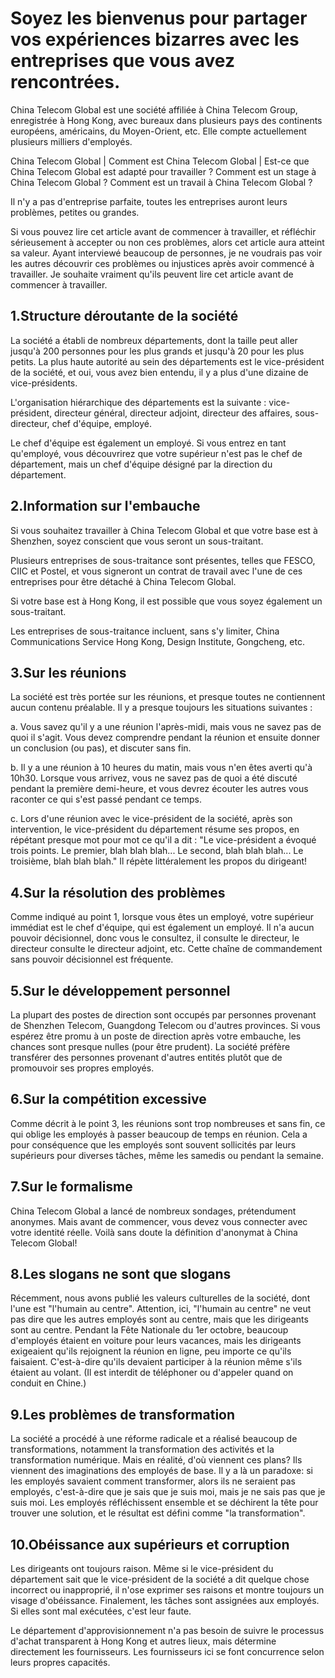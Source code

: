 # Soyez les bienvenus pour partager vos expériences bizarres avec les entreprises que vous avez rencontrées.

China Telecom Global est une société affiliée à China Telecom Group, enregistrée à Hong Kong, avec bureaux dans plusieurs pays des continents européens, américains, du Moyen-Orient, etc. Elle compte actuellement plusieurs milliers d'employés.

China Telecom Global | Comment est China Telecom Global | Est-ce que China Telecom Global est adapté pour travailler ? Comment est un stage à China Telecom Global ? Comment est un travail à China Telecom Global ?

Il n'y a pas d'entreprise parfaite, toutes les entreprises auront leurs problèmes, petites ou grandes.

Si vous pouvez lire cet article avant de commencer à travailler, et réfléchir sérieusement à accepter ou non ces problèmes, alors cet article aura atteint sa valeur. Ayant interviewé beaucoup de personnes, je ne voudrais pas voir les autres découvrir ces problèmes ou injustices après avoir commencé à travailler. Je souhaite vraiment qu'ils peuvent lire cet article avant de commencer à travailler.
  
1.Structure déroutante de la société  
---
La société a établi de nombreux départements, dont la taille peut aller jusqu'à 200 personnes pour les plus grands et jusqu'à 20 pour les plus petits. La plus haute autorité au sein des départements est le vice-président de la société, et oui, vous avez bien entendu, il y a plus d'une dizaine de vice-présidents.

L'organisation hiérarchique des départements est la suivante : vice-président, directeur général, directeur adjoint, directeur des affaires, sous-directeur, chef d'équipe, employé.

Le chef d'équipe est également un employé. Si vous entrez en tant qu'employé, vous découvrirez que votre supérieur n'est pas le chef de département, mais un chef d'équipe désigné par la direction du département.

2.Information sur l'embauche  
---
Si vous souhaitez travailler à China Telecom Global et que votre base est à Shenzhen, soyez conscient que vous seront un sous-traitant.

Plusieurs entreprises de sous-traitance sont présentes, telles que FESCO, CIIC et Postel, et vous signeront un contrat de travail avec l'une de ces entreprises pour être détaché à China Telecom Global.

Si votre base est à Hong Kong, il est possible que vous soyez également un sous-traitant.

Les entreprises de sous-traitance incluent, sans s'y limiter, China Communications Service Hong Kong, Design Institute, Gongcheng, etc.

3.Sur les réunions  
---
La société est très portée sur les réunions, et presque toutes ne contiennent aucun contenu préalable. Il y a presque toujours les situations suivantes :

a. Vous savez qu'il y a une réunion l'après-midi, mais vous ne savez pas de quoi il s'agit. Vous devez comprendre pendant la réunion et ensuite donner un conclusion (ou pas), et discuter sans fin.

b. Il y a une réunion à 10 heures du matin, mais vous n'en êtes averti qu'à 10h30. Lorsque vous arrivez, vous ne savez pas de quoi a été discuté pendant la première demi-heure, et vous devrez écouter les autres vous raconter ce qui s'est passé pendant ce temps.

c. Lors d'une réunion avec le vice-président de la société, après son intervention, le vice-président du département résume ses propos, en répétant presque mot pour mot ce qu'il a dit : "Le vice-président a évoqué trois points. Le premier, blah blah blah... Le second, blah blah blah... Le troisième, blah blah blah." Il répète littéralement les propos du dirigeant!

4.Sur la résolution des problèmes   
---
Comme indiqué au point 1, lorsque vous êtes un employé, votre supérieur immédiat est le chef d'équipe, qui est également un employé. Il n'a aucun pouvoir décisionnel, donc vous le consultez, il consulte le directeur, le directeur consulte le directeur adjoint, etc. Cette chaîne de commandement sans pouvoir décisionnel est fréquente.

5.Sur le développement personnel  
---
La plupart des postes de direction sont occupés par personnes provenant de Shenzhen Telecom, Guangdong Telecom ou d'autres provinces. Si vous espérez être promu à un poste de direction après votre embauche, les chances sont presque nulles (pour être prudent). La société préfère transférer des personnes provenant d'autres entités plutôt que de promouvoir ses propres employés.

6.Sur la compétition excessive  
---
Comme décrit à le point 3, les réunions sont trop nombreuses et sans fin, ce qui oblige les employés à passer beaucoup de temps en réunion. Cela a pour conséquence que les employés sont souvent sollicités par leurs supérieurs pour diverses tâches, même les samedis ou pendant la semaine.

7.Sur le formalisme  
---
China Telecom Global a lancé de nombreux sondages, prétendument anonymes. Mais avant de commencer, vous devez vous connecter avec votre identité réelle. Voilà sans doute la définition d'anonymat à China Telecom Global!

8.Les slogans ne sont que slogans  
---
Récemment, nous avons publié les valeurs culturelles de la société, dont l'une est "l'humain au centre". Attention, ici, "l'humain au centre" ne veut pas dire que les autres employés sont au centre, mais que les dirigeants sont au centre. Pendant la Fête Nationale du 1er octobre, beaucoup d'employés étaient en voiture pour leurs vacances, mais les dirigeants exigeaient qu'ils rejoignent la réunion en ligne, peu importe ce qu'ils faisaient. C'est-à-dire qu'ils devaient participer à la réunion même s'ils étaient au volant. (Il est interdit de téléphoner ou d'appeler quand on conduit en Chine.)
 
9.Les problèmes de transformation  
---
La société a procédé à une réforme radicale et a réalisé beaucoup de transformations, notamment la transformation des activités et la transformation numérique. Mais en réalité, d'où viennent ces plans? Ils viennent des imaginations des employés de base. Il y a là un paradoxe: si les employés savaient comment transformer, alors ils ne seraient pas employés, c'est-à-dire que je sais que je suis moi, mais je ne sais pas que je suis moi. Les employés réfléchissent ensemble et se déchirent la tête pour trouver une solution, et le résultat est défini comme "la transformation".

10.Obéissance aux supérieurs et corruption  
---
Les dirigeants ont toujours raison. Même si le vice-président du département sait que le vice-président de la société a dit quelque chose incorrect ou inapproprié, il n'ose exprimer ses raisons et montre toujours un visage d'obéissance. Finalement, les tâches sont assignées aux employés. Si elles sont mal exécutées, c'est leur faute.

Le département d'approvisionnement n'a pas besoin de suivre le processus d'achat transparent à Hong Kong et autres lieux, mais détermine directement les fournisseurs. Les fournisseurs ici se font concurrence selon leurs propres capacités.
